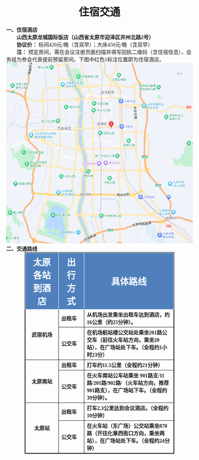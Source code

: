 <h1 style="font-family: Times New Roman,'宋体',serif;text-align: center;font-weight: bold">住宿交通</h1>

<div style="font-family: Times New Roman,'微软雅黑',serif;">
    <div style="font-weight: bold">一、住宿酒店</div>
    <div style="font-weight: bold">&emsp;&emsp;山西太原龙城国际饭店（山西省太原市迎泽区并州北路2号）</div>
    <div>
        <span style="font-weight: bold">&emsp;&emsp;协议价：</span>
        <span>标间420元/晚（含双早）；大床450元/晚（含双早）</span>
    </div>
    <div>
        <span style="font-weight: bold">&emsp;&emsp;注：</span>
        <span>预定房间，需在会议注册页面扫描并填写回执二维码（含住宿信息），会务组为参会代表提前预留房间。下图中红色1标注位置即为住宿酒店。</span>
    </div>
    <div style="text-align: center">
        <img src="./assets/交通地图.png" alt="">
    </div>
    <div style="font-weight: bold">二、交通路线</div>
    <table style="font-family: Times New Roman,'微软雅黑',serif;text-align: left;border: 1px solid #000;border-collapse: collapse;margin: 0 auto;width: 80%">
        <thead>
        <tr style="font-size: x-large;text-align: center">
            <th style="border: 1px solid;border-collapse: collapse;background-color: #4f80bc;color: white;">太原各站到酒店</th>
            <th style="border: 1px solid;border-collapse: collapse;background-color: #4f80bc;color: white">出行方式</th>
            <th style="border: 1px solid;border-collapse: collapse;background-color: #4f80bc;color: white">具体路线</th>
        </tr>
        </thead>
        <tbody>
        <tr>
            <th rowspan="2" style="border: 1px solid;border-collapse: collapse;text-align: center;vertical-align: middle">
                武宿机场
            </th>
            <th style="border: 1px solid;border-collapse: collapse;">出租车</th>
            <th style="border: 1px solid;border-collapse: collapse;">从机场出发乘坐出租车达到酒店，约16公里（约25分钟）。</th>
        </tr>
        <tr>
            <th style="border: 1px solid;border-collapse: collapse;">公交车</th>
            <th style="border: 1px solid;border-collapse: collapse;">在机场航站楼公交站处乘坐201路公交车（前往火车站方向，乘坐20站），在广场站处下车。（全程约1小时23分）</th>
        </tr>
        <tr>
            <th rowspan="2" style="border: 1px solid;border-collapse: collapse;text-align: center;vertical-align: middle">太原南站
            </th>
            <th style="border: 1px solid;border-collapse: collapse;">出租车</th>
            <th style="border: 1px solid;border-collapse: collapse;">打车约11.5公里（全程约21分钟）</th>
        </tr>
        <tr>
            <th style="border: 1px solid;border-collapse: collapse;">公交车</th>
            <th style="border: 1px solid;border-collapse: collapse;">在火车南站公车站乘坐 901路支/11路/201路/902路/（火车站方向，推荐901路支），在广场站下车。（全程约39分钟）。</th>
        </tr>
        <tr>
            <th rowspan="2" style="border: 1px solid;border-collapse: collapse;text-align: center;vertical-align: middle">太原站
            </th>
            <th style="border: 1px solid;border-collapse: collapse;">出租车</th>
            <th style="border: 1px solid;border-collapse: collapse;">打车2.3公里达到会议酒店。（全程约10分钟）</th>
        </tr>
        <tr>
            <th style="border: 1px solid;border-collapse: collapse;">公交车</th>
            <th style="border: 1px solid;border-collapse: collapse;">在火车站（东广场）公交站乘坐870路（开往化章西街口方向，乘坐两站），在广场站处下车。（全程约24分钟）</th>
        </tr>
        </tbody>
    </table>
</div>

